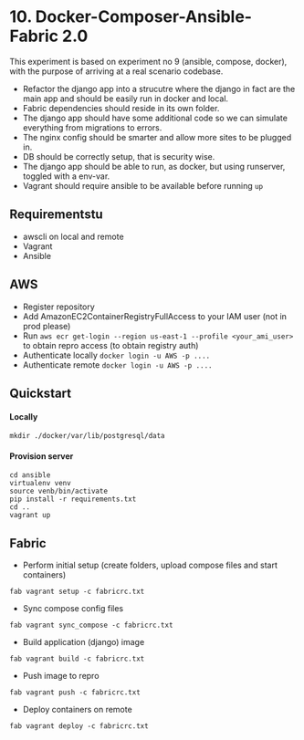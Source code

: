 # 10. Docker-Composer-Ansible-Fabric 2.0

This experiment is based on experiment no 9 (ansible, compose, docker), with the purpose of arriving at a real scenario codebase.

- Refactor the django app into a strucutre where the django in fact are the main app and should be easily run in docker and local.
- Fabric dependencies should reside in its own folder.
- The django app should have some additional code so we can simulate everything from migrations to errors.
- The nginx config should be smarter and allow more sites to be plugged in.
- DB should be correctly setup, that is security wise.
- The django app should be able to run, as docker, but using runserver, toggled with a env-var.
- Vagrant should require ansible to be available before running `up`


## Requirementstu
- awscli on local and remote
- Vagrant
- Ansible


## AWS
- Register repository
- Add AmazonEC2ContainerRegistryFullAccess to your IAM user (not in prod please)
- Run `aws ecr get-login --region us-east-1 --profile <your_ami_user>` to obtain repro access (to obtain registry auth)
- Authenticate locally `docker login -u AWS -p ....`
- Authenticate remote `docker login -u AWS -p ....`


## Quickstart

#### Locally

`mkdir ./docker/var/lib/postgresql/data`

#### Provision server
```
cd ansible
virtualenv venv
source venb/bin/activate
pip install -r requirements.txt
cd ..
vagrant up
```


## Fabric
- Perform initial setup (create folders, upload compose files and start containers)

```
fab vagrant setup -c fabricrc.txt
```

- Sync compose config files

```
fab vagrant sync_compose -c fabricrc.txt
```

- Build application (django) image

```
fab vagrant build -c fabricrc.txt
```

- Push image to repro

```
fab vagrant push -c fabricrc.txt
```

- Deploy containers on remote

```
fab vagrant deploy -c fabricrc.txt
```
